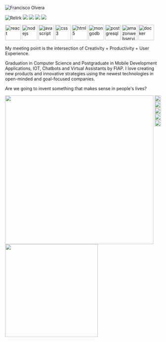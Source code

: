 

![Francisco Olvera](https://firebasestorage.googleapis.com/v0/b/portifoil-bcd7d.appspot.com/o/company-logos%2Fgithub-header.png?alt=media&token=53044c51-3322-469a-8649-63f79d5f7997)

<p align="left">
<img src="https://komarev.com/ghpvc/?username=Relirk" alt="Relirk" />
<a href="https://www.linkedin.com/in/francisco-olvera-relirk/" target="_blank"><img src="https://img.shields.io/badge/-Francisco%20Olvera-544290?style=flat-square&logo=Linkedin&logoColor=white&link=https://www.linkedin.com/in/francisco-olvera-relirk/"/></a>
<a href="mailto:olverajunior2014@gmail.com"><img src="https://img.shields.io/badge/-olverajunior2014@gmail.com-544290?style=flat-square&logo=Gmail&logoColor=white&link=mailto:olverajunior2014@gmail.com"/></a>
<a href="https://github.com/finanzero/"><img src="https://img.shields.io/badge/-FinanZero-544290?style=flat-square&logo=Github&logoColor=white&link=https://github.com/finanzero/"/></a>
<a href="https://github.com/relirk-software/"><img src="https://img.shields.io/badge/-Relirk%20Software-544290?style=flat-square&logo=Github&logoColor=white&link=https://github.com/relirk-software/"/></a>
</p>

<p align="left">
<img src="https://devicons.github.io/devicon/devicon.git/icons/react/react-original-wordmark.svg" alt="react" width="50" height="50"/>
<img src="https://devicons.github.io/devicon/devicon.git/icons/nodejs/nodejs-original.svg" alt="nodejs" width="50" height="50"/>
<img src="https://devicons.github.io/devicon/devicon.git/icons/javascript/javascript-original.svg" alt="javascript" width="50" height="50"/>
<img src="https://devicons.github.io/devicon/devicon.git/icons/css3/css3-original-wordmark.svg" alt="css3"  width="50" height="50"/>
<img src="https://devicons.github.io/devicon/devicon.git/icons/html5/html5-original-wordmark.svg" alt="html5"  width="50" height="50"/>
<img src="https://devicons.github.io/devicon/devicon.git/icons/mongodb/mongodb-original-wordmark.svg" alt="mongodb" width="50" height="50"/>
<img src="https://devicons.github.io/devicon/devicon.git/icons/postgresql/postgresql-original-wordmark.svg" alt="postgresql" width="50" height="50"/>
<img src="https://devicons.github.io/devicon/devicon.git/icons/amazonwebservices/amazonwebservices-original-wordmark.svg" alt="amazonwebservices" width="50" height="50"/>
<img src="https://devicons.github.io/devicon/devicon.git/icons/docker/docker-original-wordmark.svg" alt="docker" width="50" height="50"/>
</p>


My meeting point is the intersection of Creativity + Productivity + User Experience.

Graduation in Computer Science and Postgraduate in Mobile Development Applications, IOT, Chatbots and Virtual Assistants by FIAP.
I love creating new products and innovative strategies using the newest technologies in open-minded and goal-focused companies.

Are we going to invent something that makes sense in people's lives?

<img width="480px" align="left" src="https://github-readme-stats.vercel.app/api?username=relirk&theme=&show_icons=true&include_all_commits=true&count_private=true&&hide=issues,prs" />
<img width="300px" align="left" src="https://github-readme-stats.vercel.app/api/top-langs/?username=relirk&layout=compact&theme=" />

<p align="center">
<a href="https://codepen.io/relirk" target="blank"><img align="center" src="https://cdn.jsdelivr.net/npm/simple-icons@3.0.1/icons/codepen.svg" alt="relirk" height="20" width="20" /></a>
<a href="https://twitter.com/fran_relirk" target="blank"><img align="center" src="https://cdn.jsdelivr.net/npm/simple-icons@3.0.1/icons/twitter.svg" alt="relirk" height="20" width="20" /></a>
<a href="https://linkedin.com/in/francisco-olvera-relirk" target="blank"><img align="center" src="https://cdn.jsdelivr.net/npm/simple-icons@3.0.1/icons/linkedin.svg" alt="relirk" height="20" width="20" /></a>
<a href="https://fb.com/fran.junior1" target="blank"><img align="center" src="https://cdn.jsdelivr.net/npm/simple-icons@3.0.1/icons/facebook.svg" alt="relirk" height="20" width="20" /></a>
<a href="https://instagram.com/franciscoolvera.ts" target="blank"><img align="center" src="https://cdn.jsdelivr.net/npm/simple-icons@3.0.1/icons/instagram.svg" alt="relirk" height="20" width="20" /></a>
</p>


